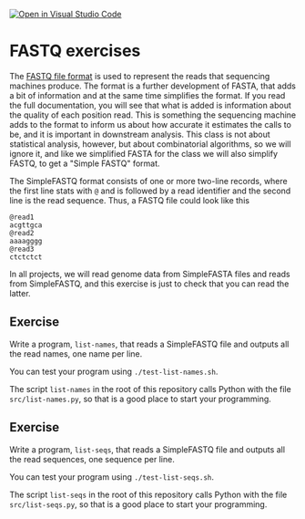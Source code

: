 [![Open in Visual Studio Code](https://classroom.github.com/assets/open-in-vscode-c66648af7eb3fe8bc4f294546bfd86ef473780cde1dea487d3c4ff354943c9ae.svg)](https://classroom.github.com/online_ide?assignment_repo_id=8322236&assignment_repo_type=AssignmentRepo)
# FASTQ exercises

The [FASTQ file format](https://en.wikipedia.org/wiki/FASTQ_format) is used to represent the reads that sequencing machines produce. The format is a further development of FASTA, that adds a bit of information and at the same time simplifies the format. If you read the full documentation, you will see that what is added is information about the quality of each position read. This is something the sequencing machine adds to the format to inform us about how accurate it estimates the calls to be, and it is important in downstream analysis. This class is not about statistical analysis, however, but about combinatorial algorithms, so we will ignore it, and like we simplified FASTA for the class we will also simplify FASTQ, to get a "Simple FASTQ" format.

The SimpleFASTQ format consists of one or more two-line records, where the first line stats with `@` and is followed by a read identifier and the second line is the read sequence. Thus, a FASTQ file could look like this

```
@read1
acgttgca
@read2
aaaagggg
@read3
ctctctct
```

In all projects, we will read genome data from SimpleFASTA files and reads from SimpleFASTQ, and this exercise is just to check that you can read the latter.

## Exercise

Write a program, `list-names`, that reads a SimpleFASTQ file and outputs all the read names, one name per line.

You can test your program using `./test-list-names.sh`.

The script `list-names` in the root of this repository calls Python with the file `src/list-names.py`, so that is a good place to start your programming.


## Exercise

Write a program, `list-seqs`, that reads a SimpleFASTQ file and outputs all the read sequences, one sequence per line.

You can test your program using `./test-list-seqs.sh`.

The script `list-seqs` in the root of this repository calls Python with the file `src/list-seqs.py`, so that is a good place to start your programming.
